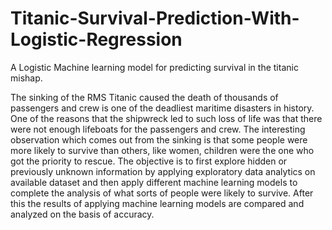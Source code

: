 # Titanic-Survival-Prediction-With-Logistic-Regression
A Logistic Machine learning model for predicting survival in the titanic mishap.

The sinking of the RMS Titanic caused the death of thousands of  passengers  and  crew  is  one  of  the  deadliest  maritime disasters in history. One of the reasons that the shipwreck led to such loss  of life was  that there  were not  enough lifeboats for  the  passengers  and  crew.  The  interesting  observation which comes out  from the  sinking is that some  people were more likely to survive than others, like women, children were the one who got the priority to rescue. The objective is to first explore  hidden  or  previously  unknown  information  by applying exploratory  data analytics  on available  dataset and then apply different machine learning models to complete the analysis of what sorts of people were likely to survive. After this  the  results  of  applying  machine  learning  models  are compared and analyzed on the basis of accuracy.
